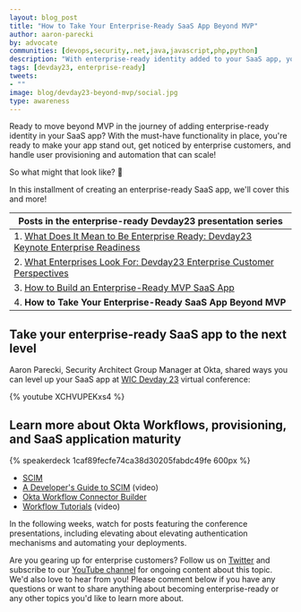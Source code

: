 ```yaml
---
layout: blog_post
title: "How to Take Your Enterprise-Ready SaaS App Beyond MVP"
author: aaron-parecki
by: advocate
communities: [devops,security,.net,java,javascript,php,python]
description: "With enterprise-ready identity added to your SaaS app, you're ready to take your app beyond MVP! Find out how you can make your app stand out, and get a closer look at provisioning and Okta workflows with Aaron Parecki, Security Architect Group Manager at Okta."
tags: [devday23, enterprise-ready]
tweets:
- ""
image: blog/devday23-beyond-mvp/social.jpg
type: awareness
---
```


Ready to move beyond MVP in the journey of adding enterprise-ready identity in your SaaS app? With the must-have functionality in place, you're ready to make your app stand out, get noticed by enterprise customers, and handle user provisioning and automation that can scale!

So what might that look like? 🤔

In this installment of creating an enterprise-ready SaaS app, we'll cover this and more!

|Posts in the enterprise-ready Devday23 presentation series|
| --- |
| 1. [What Does It Mean to Be Enterprise Ready: Devday23 Keynote Enterprise Readiness](/blog/2023/06/13/devday23-enterprise-ready-keynote) |
| 2. [What Enterprises Look For: Devday23 Enterprise Customer Perspectives](/blog/2023/06/15/devday23-enterprise-customer) |
| 3. [How to Build an Enterprise-Ready MVP SaaS App]() |
| 4. **How to Take Your Enterprise-Ready SaaS App Beyond MVP** |

## Take your enterprise-ready SaaS app to the next level

Aaron Parecki, Security Architect Group Manager at Okta, shared ways you can level up your SaaS app at [WIC Devday 23](https://developerday.com/events/devday23-wic) virtual conference:

{% youtube XCHVUPEKxs4 %} 

## Learn more about Okta Workflows, provisioning, and SaaS application maturity

{% speakerdeck 1caf89fecfe74ca38d30205fabdc49fe 600px %}

* [SCIM](https://scim.cloud)
* [A Developer's Guide to SCIM](https://youtu.be/JmA83cy0uVc) (video)
* [Okta Workflow Connector Builder](https://help.okta.com/wf/en-us/Content/Topics/Workflows/connector-builder/connector-builder.htm)
* [Workflow Tutorials](https://www.youtube.com/playlist?list=PLIid085fSVdvyK8F4xuk49EchBPmAVNHG) (video)

In the following weeks, watch for posts featuring the conference presentations, including elevating about elevating authentication mechanisms and automating your deployments.

Are you gearing up for enterprise customers? Follow us on [Twitter](https://twitter.com/oktadev) and subscribe to our [YouTube channel](https://www.youtube.com/c/OktaDev/) for ongoing content about this topic. We'd also love to hear from you! Please comment below if you have any questions or want to share anything about becoming enterprise-ready or any other topics you'd like to learn more about.